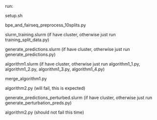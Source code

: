 run:

setup.sh

bpe_and_fairseq_preprocess_10splits.py 

slurm_training.slurm (if have cluster, otherwise just run training_split_data.py)

generate_predictions.slurm (if have cluster, otherwise just run generate_predictions.py)

algorithm1.slurm  (if have cluster, otherwise just run algorithm1_1.py, algorithm1_2.py, algorithm1_3.py, algorithm1_4.py)

merge_algorithm1.py

algorithm2.py (will fail, this is expected)

generate_predictions_perturbed.slurm (if have cluster, otherwise just run generate_perturbation_preds.py)

algorithm2.py (should not fail this time)


